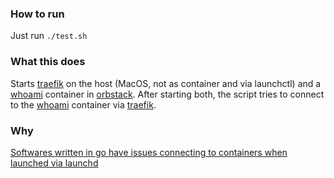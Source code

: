 ### How to run

Just run `./test.sh`

### What this does

Starts [traefik](https://traefik.io) on the host (MacOS, not as container and via launchctl) and a [whoami](https://github.com/traefik/whoami) container in [orbstack](https://orbstack.dev). After starting both, the script tries to connect to the [whoami](https://github.com/traefik/whoami) container via [traefik](https://traefik.io).

### Why

[Softwares written in go have issues connecting to containers when launched via launchd](https://github.com/orbstack/orbstack/issues/1680)